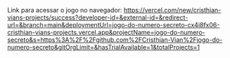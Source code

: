 Link para acessar o jogo no navegador:
https://vercel.com/new/cristhian-vians-projects/success?developer-id=&external-id=&redirect-url=&branch=main&deploymentUrl=jogo-do-numero-secreto-cx4i8fx06-cristhian-vians-projects.vercel.app&projectName=jogo-do-numero-secreto&s=https%3A%2F%2Fgithub.com%2FCristhian-Vian%2Fjogo-do-numero-secreto&gitOrgLimit=&hasTrialAvailable=1&totalProjects=1
